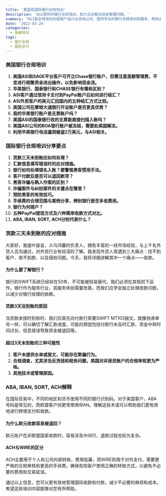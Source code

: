 ```yaml
---
title: '美国及国际银行合规培训'
description: 'ASI提供的银行合规培训，助力企业解决资金管理问题。'
summary: "ASI是全球领先的促销产品行业咨询公司，提供专业的银行合规培训和服务，帮助企业有效管理资金。本文涵盖了美国及国际银行间合规培训的各个要点，详细介绍了资金管理策略和常见的银行业务问题。"
date: '2022-03-24'
categories:
  - 金融培训
tags:
  - 银行合规
  - 国际支付
---
```


### 美国银行合规培训

1. **美国ASI和SAGE平台客户可开立Chase银行账户，但需注意高额管理费，不宜进行频繁资金进出操作，以免影响现金流。**
2. **华美银行、国泰银行和CHASE银行有哪些区别？**
3. **ASI客户通过信用卡支付到PayPal账户后如何进行结汇？**
4. **ASI外贸客户的美元汇回国内的五种结汇方式比较。**
5. **美国公司在摩根大通银行开设账户是否更具优势？**
6. **我的华美银行账户是支票账户吗？**
7. **美国ASI的国泰银行收的支票能直接扫描入账吗？**
8. **美国ASI公司的BOA银行账户被冻结，需要赴美国解冻。**
9. **利用华美银行电话漏洞被盗2万美元，与ASI相关。**

### 国际银行合规培训分享要点

1. **货款三天未到账应如何处理？**
2. **汇款信息填写错误时的应对措施。**
3. **银行如何处理错名入账？要警惕黑客惯用手法。**
4. **客户付款后是否可以退回款项？**
5. **黑客诈骗与熟人作案的区别？**
6. **诈骗案件与纠纷案件的关键点在哪里？**
7. **预防黑客的有效技巧。**
8. **手续费的合理范围与案例分享，辨别银行是否多收费用。**
9. **银行为何销户？**
10. **五种PayPal提现方式及六种离岸收款方式对比。**
11. **ABA, IBAN, SORT, ACH分别代表什么？**

### 货款三天未到账的应对措施

大家好，我是叶骏呈，义乌鸿馨的负责人，拥有丰富的一线市场经验，与上千名外贸人员沟通过，对外贸行业有较深的了解。我发现外贸人常遇到三大痛点：找不到客户、收不到款、以及侵权问题。今天，我将详细讲解其中一个痛点——收款。

#### 为什么要了解银行？

银行的SWIFT系统已经存在50年，不可能被轻易替代，我们必须在其规则下运作。银行作为服务行业，其服务体验需要改善。而我们应学会独立处理收款问题，以减少对银行经理的依赖。

#### 货款3天没到账的原因

当货款未按时到账时，我们应首先向付款行索要SWIFT MT103报文，就像快递单号一样，可以确切了解汇款进度。可能的原因包括付款行未及时汇款、资金中转时间过长、信息错误导致资金被退回等。

#### 超过3天未到账的三种可能性

1. **客户未提供水单或报文，可能存在欺骗行为。**
2. **合规调查，尤其涉及反洗钱和税务问题，美国对非居民账户的合规审核更为严格。**
3. **其他技术或管理原因。**

### ABA, IBAN, SORT, ACH解释

在国际贸易中，不同的地区和货币使用不同的银行识别码。对于美国客户，ABA号码是常见的，而欧盟客户则更常使用IBAN。理解这些术语可以帮助我们更有效地进行跨境支付和收款。

#### 为什么欧元收款容易被退回？

欧元账户在非欧盟国家收款时，容易涉及中间行，退款过程也较为复杂。

#### ACH与WIRE的区分

ACH主要用于个人和公司内部转账，费用低廉，而WIRE则用于对外支付，需要更严格的合规审核和更高的手续费。确保告知客户使用正确的转账方式，以避免不必要的费用和交易延误。

通过以上信息，您可以更有效地管理国际收款和付款，减少不必要的麻烦和成本。希望这些培训内容能够对您有所帮助。